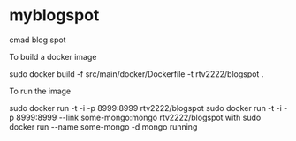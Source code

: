 # myblogspot
cmad blog spot 

To build a docker image

sudo docker build -f src/main/docker/Dockerfile -t  rtv2222/blogspot .

To run the image

sudo docker run -t -i -p 8999:8999 rtv2222/blogspot
sudo docker run -t -i -p 8999:8999 --link some-mongo:mongo rtv2222/blogspot 
with sudo docker run --name some-mongo -d mongo running
